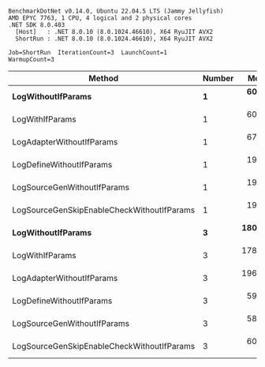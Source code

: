 ```

BenchmarkDotNet v0.14.0, Ubuntu 22.04.5 LTS (Jammy Jellyfish)
AMD EPYC 7763, 1 CPU, 4 logical and 2 physical cores
.NET SDK 8.0.403
  [Host]   : .NET 8.0.10 (8.0.1024.46610), X64 RyuJIT AVX2
  ShortRun : .NET 8.0.10 (8.0.1024.46610), X64 RyuJIT AVX2

Job=ShortRun  IterationCount=3  LaunchCount=1  
WarmupCount=3  

```
| Method                                     | Number | Mean      | Error     | StdDev   | Min       | Max       | Gen0   | Allocated |
|------------------------------------------- |------- |----------:|----------:|---------:|----------:|----------:|-------:|----------:|
| **LogWithoutIfParams**                         | **1**      |  **60.00 ns** |  **3.234 ns** | **0.177 ns** |  **59.85 ns** |  **60.19 ns** | **0.0010** |      **88 B** |
| LogWithIfParams                            | 1      |  60.85 ns | 31.435 ns | 1.723 ns |  59.14 ns |  62.58 ns | 0.0010 |      88 B |
| LogAdapterWithoutIfParams                  | 1      |  67.86 ns |  1.459 ns | 0.080 ns |  67.79 ns |  67.95 ns | 0.0010 |      88 B |
| LogDefineWithoutIfParams                   | 1      |  19.91 ns |  0.178 ns | 0.010 ns |  19.90 ns |  19.92 ns |      - |         - |
| LogSourceGenWithoutIfParams                | 1      |  19.80 ns |  0.122 ns | 0.007 ns |  19.80 ns |  19.81 ns |      - |         - |
| LogSourceGenSkipEnableCheckWithoutIfParams | 1      |  19.43 ns |  0.150 ns | 0.008 ns |  19.42 ns |  19.44 ns |      - |         - |
| **LogWithoutIfParams**                         | **3**      | **180.58 ns** |  **7.577 ns** | **0.415 ns** | **180.22 ns** | **181.03 ns** | **0.0031** |     **264 B** |
| LogWithIfParams                            | 3      | 178.64 ns | 22.046 ns | 1.208 ns | 177.89 ns | 180.04 ns | 0.0031 |     264 B |
| LogAdapterWithoutIfParams                  | 3      | 196.75 ns |  3.130 ns | 0.172 ns | 196.56 ns | 196.87 ns | 0.0031 |     264 B |
| LogDefineWithoutIfParams                   | 3      |  59.06 ns |  1.754 ns | 0.096 ns |  59.00 ns |  59.17 ns |      - |         - |
| LogSourceGenWithoutIfParams                | 3      |  58.23 ns |  0.557 ns | 0.031 ns |  58.20 ns |  58.26 ns |      - |         - |
| LogSourceGenSkipEnableCheckWithoutIfParams | 3      |  60.02 ns |  5.310 ns | 0.291 ns |  59.83 ns |  60.35 ns |      - |         - |
